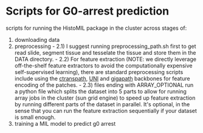 # Scripts for G0-arrest prediction
scripts for running the HistoMIL package in the cluster across stages of:
  1) downloading data
  2) preprocessing
    - 2.1) I suggest running preprocessing_path.sh first to get read slide, segment tissue and tesselate the tissue and store them in the DATA directory. 
    - 2.2) For feature extraction (NOTE: we directly leverage off-the-shelf feature extractors to avoid the computationally expensive self-supervised learning), there are standard preprocessing scripts include using the [ctranspath](https://github.com/Xiyue-Wang/TransPath), [UNI](https://github.com/mahmoodlab/UNI) and [gigapath](https://github.com/prov-gigapath/prov-gigapath) backbones for feature encoding of the patches. 
    - 2.3) files ending with ARRAY_OPTIONAL run a python file which splits the dataset into 5 parts to allow for running array jobs in the cluster (sun grid engine) to speed up feature extraction by running different parts of the dataset in parallel. It's optional, in the sense that you can run the feature extraction sequentially if your dataset is small enough. 
  3) training a MIL model to predict g0 arrest 
